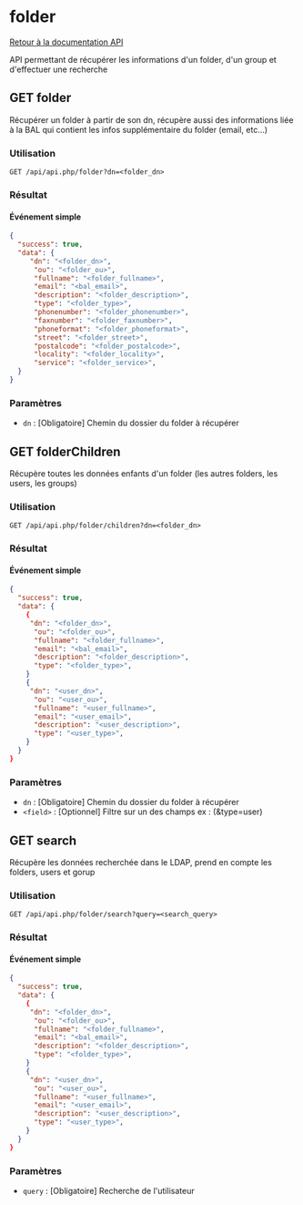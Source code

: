 # folder

[Retour à la documentation API](../README.md#utilisation-de-lapi)

API permettant de récupérer les informations d'un folder, d'un group et d'effectuer une recherche

## GET folder

Récupérer un folder à partir de son dn, récupère aussi des informations liée à la BAL qui contient les infos supplémentaire du folder (email, etc...)

### Utilisation

```url
GET /api/api.php/folder?dn=<folder_dn>
```

### Résultat

#### Événement simple
```json
{
  "success": true,
  "data": {
     "dn": "<folder_dn>",
      "ou": "<folder_ou>",
      "fullname": "<folder_fullname>",
      "email": "<bal_email>",
      "description": "<folder_description>",
      "type": "<folder_type>",
      "phonenumber": "<folder_phonenumber>",
      "faxnumber": "<folder_faxnumber>",
      "phoneformat": "<folder_phoneformat>",
      "street": "<folder_street>",
      "postalcode": "<folder_postalcode>",
      "locality": "<folder_locality>",
      "service": "<folder_service>",
  }
}
```

### Paramètres

 - `dn` : [Obligatoire] Chemin du dossier du folder à récupérer

## GET folderChildren

Récupère toutes les données enfants d'un folder (les autres folders, les users, les groups)

### Utilisation

```url
GET /api/api.php/folder/children?dn=<folder_dn>
```

### Résultat

#### Événement simple
```json
{
  "success": true,
  "data": {
    {
     "dn": "<folder_dn>",
      "ou": "<folder_ou>",
      "fullname": "<folder_fullname>",
      "email": "<bal_email>",
      "description": "<folder_description>",
      "type": "<folder_type>",
    }
    {
     "dn": "<user_dn>",
      "ou": "<user_ou>",
      "fullname": "<user_fullname>",
      "email": "<user_email>",
      "description": "<user_description>",
      "type": "<user_type>",
    }
  }
}
```

### Paramètres

 - `dn` : [Obligatoire] Chemin du dossier du folder à récupérer
 - `<field>` : [Optionnel] Filtre sur un des champs ex : (&type=user)

## GET search

Récupère les données recherchée dans le LDAP, prend en compte les folders, users et gorup

### Utilisation

```url
GET /api/api.php/folder/search?query=<search_query>
```

### Résultat

#### Événement simple
```json
{
  "success": true,
  "data": {
    {
     "dn": "<folder_dn>",
      "ou": "<folder_ou>",
      "fullname": "<folder_fullname>",
      "email": "<bal_email>",
      "description": "<folder_description>",
      "type": "<folder_type>",
    }
    {
     "dn": "<user_dn>",
      "ou": "<user_ou>",
      "fullname": "<user_fullname>",
      "email": "<user_email>",
      "description": "<user_description>",
      "type": "<user_type>",
    }
  }
}
```

### Paramètres

 - `query` : [Obligatoire] Recherche de l'utilisateur

